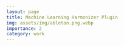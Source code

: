 ```yaml
---
layout: page
title: Machine Learning Harmonizer Plugin
img: assets/img/ableton.png.webp
importance: 2
category: work
---
```


